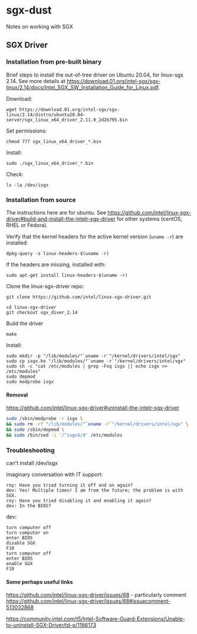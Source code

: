 # sgx-dust
Notes on working with SGX

## SGX Driver

### Installation from pre-built binary
Brief steps to install the out-of-tree driver on Ubuntu 20.04, for linux-sgx 2.14. See more details at https://download.01.org/intel-sgx/sgx-linux/2.14/docs/Intel_SGX_SW_Installation_Guide_for_Linux.pdf.

Download:

```console
wget https://download.01.org/intel-sgx/sgx-linux/2.14/distro/ubuntu20.04-server/sgx_linux_x64_driver_2.11.0_2d2b795.bin
```

Set permissions:

```console
chmod 777 sgx_linux_x64_driver_*.bin 
```

Install:

```console
sudo ./sgx_linux_x64_driver_*.bin
```

Check:

``` console
ls -la /dev/isgx
```

### Installation from source
The instructions here are for ubuntu. See https://github.com/intel/linux-sgx-driver#build-and-install-the-intelr-sgx-driver for other systems (centOS, RHEL or Fedora).

Verify that the kernel headers for the active kernel version (`uname -r`) are installed:

```console
dpkg-query -s linux-headers-$(uname -r)
```
If the headers are missing, installed with:

```console
sudo apt-get install linux-headers-$(uname -r)
```

Clone the linux-sgx-driver repo:

```console
git clone https://github.com/intel/linux-sgx-driver.git
```

```console
cd linux-sgx-driver
git checkout sgx_diver_2.14
```

Build the driver

```
make
```

Install:

```console
sudo mkdir -p "/lib/modules/"`uname -r`"/kernel/drivers/intel/sgx"    
sudo cp isgx.ko "/lib/modules/"`uname -r`"/kernel/drivers/intel/sgx"    
sudo sh -c "cat /etc/modules | grep -Fxq isgx || echo isgx >> /etc/modules"    
sudo depmod
sudo modprobe isgx
```


#### Removal
https://github.com/intel/linux-sgx-driver#uninstall-the-intelr-sgx-driver

```bash
sudo /sbin/modprobe -r isgx \
&& sudo rm -rf "/lib/modules/"`uname -r`"/kernel/drivers/intel/sgx" \
&& sudo /sbin/depmod \
&& sudo /bin/sed -i '/^isgx$/d' /etc/modules
```

### Troubleshooting
can't install /dev/isgx 

imaginary conversation with IT support:

```text
roy: Have you tried turning it off and on again?
dev: Yes! Multiple times! I am from the future; the problem is with SGX.
roy: Have you tried disabling it and enabling it again?
dev: In the BIOS?
```

dev:

```
turn computer off
turn computer on
enter BIOS
disable SGX
F10
turn computer off
enter BIOS
enable SGX
F10
```

#### Some perhaps useful links
https://github.com/intel/linux-sgx-driver/issues/68 - particularly comment https://github.com/intel/linux-sgx-driver/issues/68#issuecomment-513032868

https://community.intel.com/t5/Intel-Software-Guard-Extensions/Unable-to-uninstall-SGX-Driver/td-p/1186173
